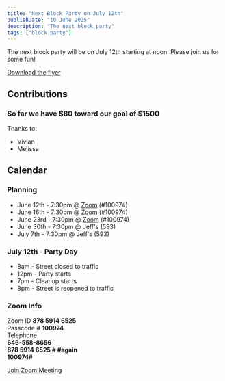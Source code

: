 ```yaml
---
title: "Next Block Party on July 12th"
publishDate: "10 June 2025"
description: "The next block party"
tags: ["block party"]
---
```


The next block party will be on July 12th starting at noon. Please join us for some fun!

[Download the flyer](/planning-flyer-2025.pdf)

## Contributions

### So far we have $80 toward our goal of $1500

Thanks to:

- Vivian
- Melissa

## Calendar

### Planning

* June 12th - 7:30pm @ [Zoom](https://us06web.zoom.us/j/87859146525?pwd=YXUzeHVBRTk4SlBEcVpZZDR6QkF5dz09) (#100974)
* June 16th - 7:30pm @ [Zoom](https://us06web.zoom.us/j/87859146525?pwd=YXUzeHVBRTk4SlBEcVpZZDR6QkF5dz09) (#100974)
* June 23rd - 7:30pm @ [Zoom](https://us06web.zoom.us/j/87859146525?pwd=YXUzeHVBRTk4SlBEcVpZZDR6QkF5dz09) (#100974)
* June 30th - 7:30pm @ Jeff's (593)
* July 7th  - 7:30pm @ Jeff's (593)

### July 12th - Party Day

* 8am  - Street closed to traffic
* 12pm - Party starts
* 7pm  - Cleanup starts
* 8pm  - Street is reopened to traffic

### Zoom Info

Zoom ID **878 5914 6525**<br>
Passcode # **100974**<br>
Telephone<br>
**646-558-8656**<br>
**878 5914 6525 # #again**<br>
**100974#**

[Join Zoom Meeting](https://us06web.zoom.us/j/87859146525?pwd=YXUzeHVBRTk4SlBEcVpZZDR6QkF5dz09)


